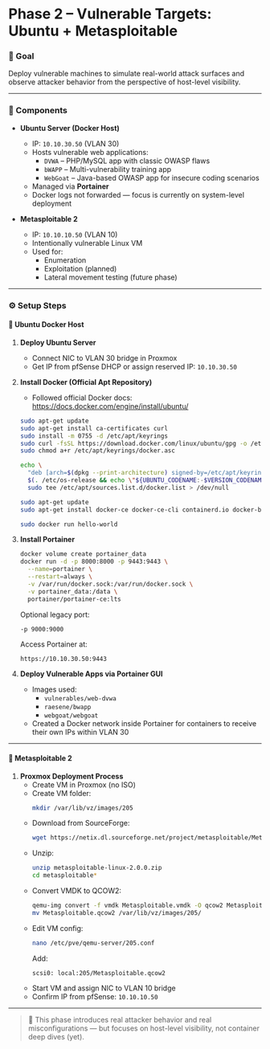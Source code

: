 # Phase 2 – Vulnerable Targets: Ubuntu + Metasploitable

### 🎯 Goal
Deploy vulnerable machines to simulate real-world attack surfaces and observe attacker behavior from the perspective of host-level visibility.

---

### 🧱 Components

- **Ubuntu Server (Docker Host)**
  - IP: `10.10.30.50` (VLAN 30)
  - Hosts vulnerable web applications:
    - `DVWA` – PHP/MySQL app with classic OWASP flaws
    - `bWAPP` – Multi-vulnerability training app
    - `WebGoat` – Java-based OWASP app for insecure coding scenarios
  - Managed via **Portainer**
  - Docker logs not forwarded — focus is currently on system-level deployment

- **Metasploitable 2**
  - IP: `10.10.10.50` (VLAN 10)
  - Intentionally vulnerable Linux VM
  - Used for:
    - Enumeration
    - Exploitation (planned)
    - Lateral movement testing (future phase)

---

### ⚙️ Setup Steps

#### 🔹 Ubuntu Docker Host

1. **Deploy Ubuntu Server**
   - Connect NIC to VLAN 30 bridge in Proxmox
   - Get IP from pfSense DHCP or assign reserved IP: `10.10.30.50`

2. **Install Docker (Official Apt Repository)**
   - Followed official Docker docs:  
     https://docs.docker.com/engine/install/ubuntu/

   ```bash
   sudo apt-get update
   sudo apt-get install ca-certificates curl
   sudo install -m 0755 -d /etc/apt/keyrings
   sudo curl -fsSL https://download.docker.com/linux/ubuntu/gpg -o /etc/apt/keyrings/docker.asc
   sudo chmod a+r /etc/apt/keyrings/docker.asc

   echo \
     "deb [arch=$(dpkg --print-architecture) signed-by=/etc/apt/keyrings/docker.asc] https://download.docker.com/linux/ubuntu \
     $(. /etc/os-release && echo \"${UBUNTU_CODENAME:-$VERSION_CODENAME}\") stable" | \
     sudo tee /etc/apt/sources.list.d/docker.list > /dev/null

   sudo apt-get update
   sudo apt-get install docker-ce docker-ce-cli containerd.io docker-buildx-plugin docker-compose-plugin

   sudo docker run hello-world
   ```

3. **Install Portainer**
   ```bash
   docker volume create portainer_data
   docker run -d -p 8000:8000 -p 9443:9443 \
     --name=portainer \
     --restart=always \
     -v /var/run/docker.sock:/var/run/docker.sock \
     -v portainer_data:/data \
     portainer/portainer-ce:lts
   ```

   Optional legacy port:
   ```bash
   -p 9000:9000
   ```

   Access Portainer at:
   ```
   https://10.10.30.50:9443
   ```

4. **Deploy Vulnerable Apps via Portainer GUI**
   - Images used:
     - `vulnerables/web-dvwa`
     - `raesene/bwapp`
     - `webgoat/webgoat`
   - Created a Docker network inside Portainer for containers to receive their own IPs within VLAN 30

---

#### 🔹 Metasploitable 2

1. **Proxmox Deployment Process**
   - Create VM in Proxmox (no ISO)
   - Create VM folder:
     ```bash
     mkdir /var/lib/vz/images/205
     ```
   - Download from SourceForge:
     ```bash
     wget https://netix.dl.sourceforge.net/project/metasploitable/Metasploitable2/metasploitable-linux-2.0.0.zip?viasf=1 -O metasploitable-linux-2.0.0.zip
     ```
   - Unzip:
     ```bash
     unzip metasploitable-linux-2.0.0.zip
     cd metasploitable*
     ```
   - Convert VMDK to QCOW2:
     ```bash
     qemu-img convert -f vmdk Metasploitable.vmdk -O qcow2 Metasploitable.qcow2
     mv Metasploitable.qcow2 /var/lib/vz/images/205/
     ```
   - Edit VM config:
     ```bash
     nano /etc/pve/qemu-server/205.conf
     ```
     Add:
     ```
     scsi0: local:205/Metasploitable.qcow2
     ```
   - Start VM and assign NIC to VLAN 10 bridge
   - Confirm IP from pfSense: `10.10.10.50`

---

> 🧠 This phase introduces real attacker behavior and real misconfigurations — but focuses on host-level visibility, not container deep dives (yet).
